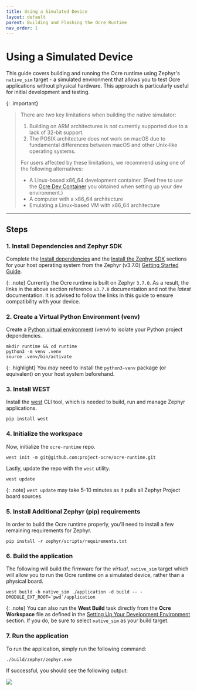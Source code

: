 ```yaml
---
title: Using a Simulated Device 
layout: default
parent: Building and Flashing the Ocre Runtime 
nav_order: 1 
---
```


# Using a Simulated Device

This guide covers building and running the Ocre runtime using Zephyr's `native_sim` target - a simulated environment that allows you to test Ocre applications without physical hardware. This approach is particularly useful for initial development and testing.


{: .important}
> There are *two* key limitations when building the native simulator:
> 1. Building on ARM architectures is not currently supported due to a lack of 32-bit support.
> 2. The POSIX architecture does not work on macOS due to fundamental differences between macOS and other Unix-like operating systems.
> 
> For users affected by these limitations, we recommend using one of the following alternatives:
> - A Linux-based x86_64 development container. (Feel free to use the [Ocre Dev Container](../first-app/dev-environment) you obtained when setting up your dev environment.)
> - A computer with a x86_64 architecture 
> - Emulating a Linux-based VM with x86_64 architecture

---

## Steps

### **1. Install Dependencies and Zephyr SDK**

Complete the [Install dependencies](https://docs.zephyrproject.org/3.7.0/develop/getting_started/index.html#install-dependencies) and the [Install the Zephyr SDK](https://docs.zephyrproject.org/3.7.0/develop/getting_started/index.html#install-the-zephyr-sdk) sections for your host operating system from the Zephyr (v3.7.0) [Getting Started Guide](https://docs.zephyrproject.org/3.7.0/develop/getting_started/index.html#getting-started-guide). 

{: .note}
Currently the Ocre runtime is built on Zephyr `3.7.0`. As a result, the links in the above section reference `v3.7.0` documentation and not the *latest* documentation. It is advised to follow the links in this guide to ensure compatibility with your device.

### **2. Create a Virtual Python Environment (venv)**
Create a [Python virtual environment](https://packaging.python.org/en/latest/guides/installing-using-pip-and-virtual-environments/) (venv) to isolate your Python project dependencies.

```
mkdir runtime && cd runtime
python3 -m venv .venv
source .venv/bin/activate
```

{: .highlight}
You *may* need to install the `python3-venv` package (or equivalent) on your host system beforehand.

### **3. Install WEST**

Install the [west](https://docs.zephyrproject.org/latest/develop/west/index.html) CLI tool, which is needed to build, run and manage Zephyr applications.

```
pip install west
```

### **4. Initialize the workspace**

Now, initialize the `ocre-runtime` repo.
```
west init -m git@github.com:project-ocre/ocre-runtime.git
```

Lastly, update the repo with the `west` utility.

```
west update
```

{: .note}
`west update` may take 5-10 minutes as it pulls all Zephyr Project board sources.

### **5. Install Additional Zephyr (pip) requirements**

In order to build the Ocre runtime properly, you'll need to install a few remaining requirements for Zephyr.

```
pip install -r zephyr/scripts/requirements.txt
```

### **6. Build the application**

The following will build the firmware for the *virtual*, `native_sim` target which will allow you to run the Ocre runtime on a simulated device, rather than a physical board.
```
west build -b native_sim ./application -d build -- -DMODULE_EXT_ROOT=`pwd`/application
```

{: .note}
You can also run the **West Build** task directly from the **Ocre Workspace** file as defined in the [Setting Up Your Development Environment](../dev-environment) section. If you do, be sure to select `native_sim` as your build target. 

### **7. Run the application**

To run the application, simply run the following command:
```
./build/zephyr/zephyr.exe
```

If successful, you should see the following output:

![](../success.png)